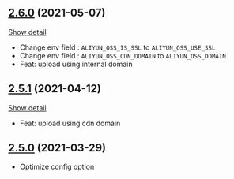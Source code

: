 ## [2.6.0](https://github.com/alphasnow/aliyun-oss-laravel/tree/2.6.0) (2021-05-07)
[Show detail](https://github.com/alphasnow/aliyun-oss-laravel/compare/2.5.1...2.6.0)

* Change env field : `ALIYUN_OSS_IS_SSL` to `ALIYUN_OSS_USE_SSL`
* Change env field : `ALIYUN_OSS_CDN_DOMAIN` to `ALIYUN_OSS_DOMAIN`
* Feat: upload using internal domain 

## [2.5.1](https://github.com/alphasnow/aliyun-oss-laravel/tree/2.5.1) (2021-04-12)
[Show detail](https://github.com/alphasnow/aliyun-oss-laravel/compare/2.5.0...2.5.1)

* Feat: upload using cdn domain

## [2.5.0](https://github.com/alphasnow/aliyun-oss-laravel/tree/2.5.0) (2021-03-29)

* Optimize config option